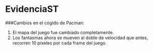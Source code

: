 # EvidenciaST

###Cambios en el cógido de Pacman:
1. El mapa del juego fue cambiado completamente.
2. Los fantasmas ahora se mueven al doble de velocidad que antes, recorren 10 pixeles por cada frame del juego.
